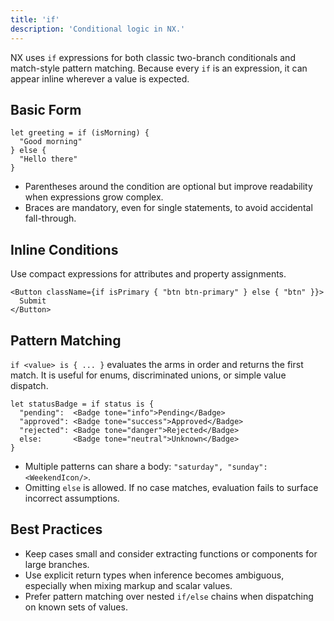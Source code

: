 ```yaml
---
title: 'if'
description: 'Conditional logic in NX.'
---
```


NX uses `if` expressions for both classic two-branch conditionals and match-style pattern matching. Because every `if` is an expression, it can appear inline wherever a value is expected.

## Basic Form

```nx
let greeting = if (isMorning) {
  "Good morning"
} else {
  "Hello there"
}
```

- Parentheses around the condition are optional but improve readability when expressions grow complex.
- Braces are mandatory, even for single statements, to avoid accidental fall-through.

## Inline Conditions
Use compact expressions for attributes and property assignments.

```nx
<Button className={if isPrimary { "btn btn-primary" } else { "btn" }}>
  Submit
</Button>
```

## Pattern Matching
`if <value> is { ... }` evaluates the arms in order and returns the first match. It is useful for enums, discriminated unions, or simple value dispatch.

```nx
let statusBadge = if status is {
  "pending":  <Badge tone="info">Pending</Badge>
  "approved": <Badge tone="success">Approved</Badge>
  "rejected": <Badge tone="danger">Rejected</Badge>
  else:       <Badge tone="neutral">Unknown</Badge>
}
```

- Multiple patterns can share a body: `"saturday", "sunday": <WeekendIcon/>`.
- Omitting `else` is allowed. If no case matches, evaluation fails to surface incorrect assumptions.

## Best Practices
- Keep cases small and consider extracting functions or components for large branches.
- Use explicit return types when inference becomes ambiguous, especially when mixing markup and scalar values.
- Prefer pattern matching over nested `if/else` chains when dispatching on known sets of values.
